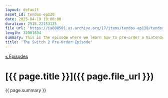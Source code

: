 ```yaml
---
layout: default
asset_id: tendos-ep120
date: 2025-04-19 19:00:00
duration: 2515.22153125
file_url: 'https://ia600501.us.archive.org/17/items/tendos-ep120/tendos-ep120.mp3'
length: 32001804
summary: This is the episode where we learn how to pre-order a Nintendo Switch 2.
title: 'The Switch 2 Pre-Order Episode'
---
```

[« Episodes](/tendos/episodes)

# [{{ page.title }}]({{ page.file_url }})
{{ page.summary }}
